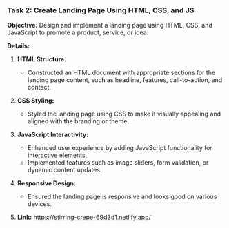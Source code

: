 ### Task 2: Create Landing Page Using HTML, CSS, and JS

**Objective:**
Design and implement a landing page using HTML, CSS, and JavaScript to promote a product, service, or idea.

**Details:**
1. **HTML Structure:**
   - Constructed an HTML document with appropriate sections for the landing page content, such as headline, features, call-to-action, and contact.

2. **CSS Styling:**
   - Styled the landing page using CSS to make it visually appealing and aligned with the branding or theme.

3. **JavaScript Interactivity:**
   - Enhanced user experience by adding JavaScript functionality for interactive elements.
   - Implemented features such as image sliders, form validation, or dynamic content updates.

4. **Responsive Design:**
   - Ensured the landing page is responsive and looks good on various devices.

5. **Link:** https://stirring-crepe-69d3d1.netlify.app/
